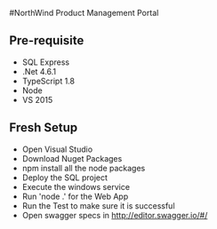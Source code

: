 #NorthWind Product Management Portal
## Pre-requisite
* SQL Express
* .Net 4.6.1
* TypeScript 1.8
* Node
* VS 2015

## Fresh Setup
* Open Visual Studio 
* Download Nuget Packages
* npm install all the node packages
* Deploy the SQL project
* Execute the windows service
* Run 'node .' for the Web App
* Run the Test to make sure it is successful
* Open swagger specs in http://editor.swagger.io/#/
